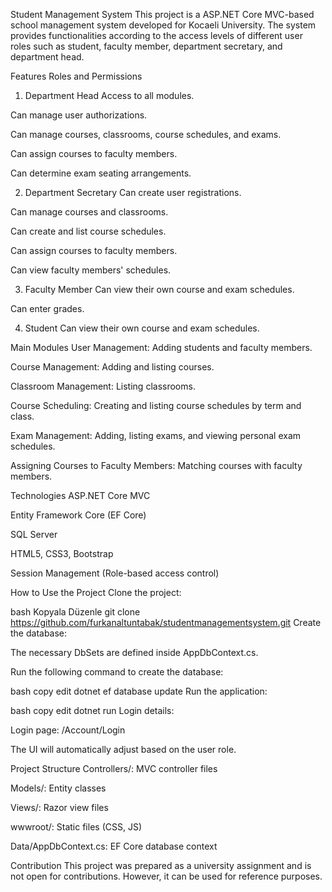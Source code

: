 Student Management System
This project is a ASP.NET Core MVC-based school management system developed for Kocaeli University. The system provides functionalities according to the access levels of different user roles such as student, faculty member, department secretary, and department head.

Features
Roles and Permissions
1. Department Head
Access to all modules.

Can manage user authorizations.

Can manage courses, classrooms, course schedules, and exams.

Can assign courses to faculty members.

Can determine exam seating arrangements.

2. Department Secretary
Can create user registrations.

Can manage courses and classrooms.

Can create and list course schedules.

Can assign courses to faculty members.

Can view faculty members' schedules.

3. Faculty Member
Can view their own course and exam schedules.

Can enter grades.

4. Student
Can view their own course and exam schedules.

Main Modules
User Management: Adding students and faculty members.

Course Management: Adding and listing courses.

Classroom Management: Listing classrooms.

Course Scheduling: Creating and listing course schedules by term and class.

Exam Management: Adding, listing exams, and viewing personal exam schedules.

Assigning Courses to Faculty Members: Matching courses with faculty members.

Technologies
ASP.NET Core MVC

Entity Framework Core (EF Core)

SQL Server

HTML5, CSS3, Bootstrap

Session Management (Role-based access control)

How to Use the Project
Clone the project:

bash
Kopyala
Düzenle
git clone https://github.com/furkanaltuntabak/studentmanagementsystem.git
Create the database:

The necessary DbSets are defined inside AppDbContext.cs.

Run the following command to create the database:

bash
copy
edit
dotnet ef database update
Run the application:

bash
copy
edit
dotnet run
Login details:

Login page: /Account/Login

The UI will automatically adjust based on the user role.

Project Structure
Controllers/: MVC controller files

Models/: Entity classes

Views/: Razor view files

wwwroot/: Static files (CSS, JS)

Data/AppDbContext.cs: EF Core database context

Contribution
This project was prepared as a university assignment and is not open for contributions. However, it can be used for reference purposes.
